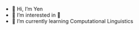 - 👋 Hi, I’m Yen
- 👀 I’m interested in 🐃
- 🌱 I’m currently learning Computational Linguistics

<!---
Yen444/Yen444 is a ✨ special ✨ repository because its `README.md` (this file) appears on your GitHub profile.
You can click the Preview link to take a look at your changes.
--->
